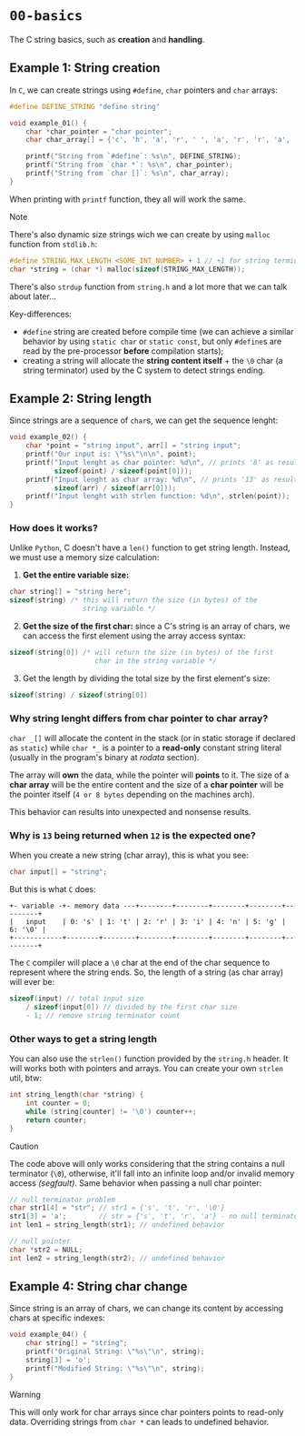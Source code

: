 `00-basics`
===========

The C string basics, such as **creation** and **handling**.

## Example 1: String creation

In `C`, we can create strings using `#define`, `char` pointers and
`char` arrays:
```c
#define DEFINE_STRING "define string"

void example_01() {
    char *char_pointer = "char pointer";
    char char_array[] = {'c', 'h', 'a', 'r', ' ', 'a', 'r', 'r', 'a', 'y'};

    printf("String from `#define`: %s\n", DEFINE_STRING);
    printf("String from `char *`: %s\n", char_pointer);
    printf("String from `char []`: %s\n", char_array);
}
```

When printing with `printf` function, they all will work the same.

> [!NOTE]
>
> There's also dynamic size strings wich we can create by using
> `malloc` function from `stdlib.h`:
>
> ```c
> #define STRING_MAX_LENGTH <SOME_INT_NUMBER> + 1 // +1 for string terminator
> char *string = (char *) malloc(sizeof(STRING_MAX_LENGTH));
> ```
>
> There's also `strdup` function from `string.h` and a lot more that
> we can talk about later...

Key-differences:
- `#define` string are created before compile time (we can achieve a
  similar behavior by using `static char` or `static const`, but only
  `#define`s are read by the pre-processor **before** compilation
  starts);
- creating a string will allocate the **string content itself** +
  the `\0` char (a string terminator) used by the C system to detect
  strings ending.

## Example 2: String length

Since strings are a sequence of `char`s, we can get the sequence
lenght:

```c
void example_02() {
    char *point = "string input", arr[] = "string input";
    printf("Our input is: \"%s\"\n\n", point);
    printf("Input lenght as char pointer: %d\n", // prints '8' as result
           sizeof(point) / sizeof(point[0]));
    printf("Input lenght as char array: %d\n", // prints '13' as result
           sizeof(arr) / sizeof(arr[0]));
    printf("Input lenght with strlen function: %d\n", strlen(point));
}
```

### How does it works?

Unlike `Python`, C doesn't have a `len()` function to get string
length. Instead, we must use a memory size calculation:

1. **Get the entire variable size:**
```c
char string[] = "string here";
sizeof(string) /* this will return the size (in bytes) of the
                  string variable */
```
2. **Get the size of the first char:** since a C's string is an array
   of chars, we can access the first element using the array access
   syntax:
```c
sizeof(string[0]) /* will return the size (in bytes) of the first
                     char in the string variable */
```
3. Get the length by dividing the total size by the first element's
   size:
```c
sizeof(string) / sizeof(string[0])
```

### Why string lenght differs from char pointer to char array?

`char _[]` will allocate the content in the stack (or in static
storage if declared as `static`) while `char *_` is a pointer to a
**read-only** constant string literal (usually in the program's
binary at _rodata_ section).

The array will **own** the data, while the pointer will **points** to
it. The size of a **char array** will be the entire content and the
size of a **char pointer** will be the pointer itself (`4 or 8 bytes`
depending on the machines arch).

This behavior can results into unexpected and nonsense results.

### Why is `13` being returned when `12` is the expected one?

When you create a new string (char array), this is what you see:
```c
char input[] = "string";
```
But this is what `C` does:
```
+- variable -+- memory data ---+--------+--------+--------+--------+---------+
|   input    | 0: 's' | 1: 't' | 2: 'r' | 3: 'i' | 4: 'n' | 5: 'g' | 6: '\0' |
+------------+--------+--------+--------+--------+--------+--------+---------+
```

The `C` compiler will place a `\0` char at the end of the char
sequence to represent where the string ends. So, the length of a
string (as char array) will ever be:
```c
sizeof(input) // total input size
    / sizeof(input[0]) // divided by the first char size
    - 1; // remove string terminator count
```

### Other ways to get a string length

You can also use the `strlen()` function provided by the `string.h`
header. It will works both with pointers and arrays. You can create
your own `strlen` util, btw:
```c
int string_length(char *string) {
    int counter = 0;
    while (string[counter] != '\0') counter++;
    return counter;
}
```

> [!CAUTION]
>
> The code above will only works considering that the string contains
> a null terminator (`\0`), otherwise, it'll fall into an infinite
> loop and/or invalid memory access _(segfault)_. Same behavior when
> passing a null char pointer:
> ```c
> // null terminator problem
> char str1[4] = "str"; // str1 = {'s', 't', 'r', '\0'}
> str1[3] = 'a';        // str = {'s', 't', 'r', 'a'} - no null terminator
> int len1 = string_length(str1); // undefined behavior
>
> // null pointer
> char *str2 = NULL;
> int len2 = string_length(str2); // undefined behavior
> ```

## Example 4: String char change

Since string is an array of chars, we can change its content by
accessing chars at specific indexes:
```c
void example_04() {
    char string[] = "string";
    printf("Original String: \"%s\"\n", string);
    string[3] = 'o';
    printf("Modified String: \"%s\"\n", string);
}
```

> [!WARNING]
>
> This will only work for char arrays since char pointers points to
> read-only data. Overriding strings from `char *` can leads to
> undefined behavior.
